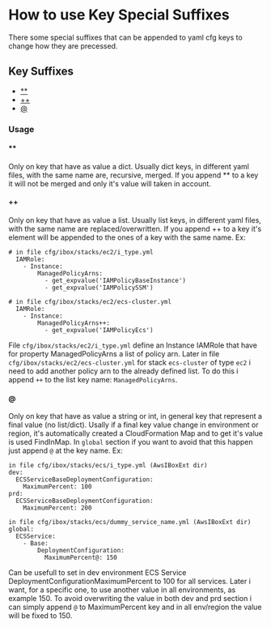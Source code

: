 # How to use Key Special Suffixes
There some special suffixes that can be appended to yaml cfg keys to change how they are precessed.

## Key Suffixes ##
- [\*\*](#**)
- [++](#++)
- [@](#@)

### Usage ###

#### \*\*
Only on key that have as value a dict.
Usually dict keys, in different yaml files, with the same name are, recursive, merged.
If you append \*\* to a key it will not be merged and only it's value will taken in account.

#### ++
Only on key that have as value a list.
Usually list keys, in different yaml files, with the same name are replaced/overwritten.
If you append ++ to a key it's element will be appended to the ones of a key with the same name.
Ex:
```
# in file cfg/ibox/stacks/ec2/i_type.yml
  IAMRole:
    - Instance:
        ManagedPolicyArns:
          - get_expvalue('IAMPolicyBaseInstance')
          - get_expvalue('IAMPolicySSM')

# in file cfg/ibox/stacks/ec2/ecs-cluster.yml
  IAMRole:
    - Instance:
        ManagedPolicyArns++:
          - get_expvalue('IAMPolicyEcs')

```
File `cfg/ibox/stacks/ec2/i_type.yml` define an Instance IAMRole that have for property ManagedPolicyArns a list of policy arn.
Later in file `cfg/ibox/stacks/ec2/ecs-cluster.yml` for stack `ecs-cluster` of type `ec2` i need to add another policy arn to the already defined list.
To do this i append `++` to the list key name: `ManagedPolicyArns`.


#### @
Only on key that have as value a string or int, in general key that represent a final value (no list/dict).
Usally if a final key value change in environment or region, it's automatically created a CloudFormation Map and to get it's value is used FindInMap.
In `global` section if you want to avoid that this happen just append `@` at the key name.
Ex:
```
in file cfg/ibox/stacks/ecs/i_type.yml (AwsIBoxExt dir)
dev:
  ECSServiceBaseDeploymentConfiguration:
    MaximumPercent: 100
prd:
  ECSServiceBaseDeploymentConfiguration:
    MaximumPercent: 200

in file cfg/ibox/stacks/ecs/dummy_service_name.yml (AwsIBoxExt dir)
global:
  ECSService:
    - Base:
        DeploymentConfiguration:
          MaximumPercent@: 150
```
Can be usefull to set in dev environment ECS Service DeploymentConfigurationMaximumPercent to 100 for all services.
Later i want, for a specific one, to use another value in all environments, as example 150.
To avoid overwriting the value in both dev and prd section i can simply append `@` to MaximumPercent key and in all env/region the value will be fixed to 150.
